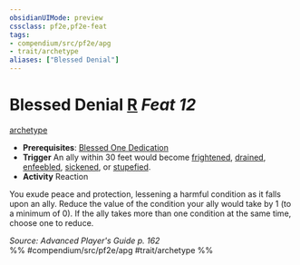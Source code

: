```yaml
---
obsidianUIMode: preview
cssclass: pf2e,pf2e-feat
tags:
- compendium/src/pf2e/apg
- trait/archetype
aliases: ["Blessed Denial"]
---
```

# Blessed Denial  [R](/rules/core-rulebook/chapter-9-playing-the-game.md#Actions "Reaction") *Feat 12*  
[archetype](/rules/traits/archetype.md)  

- **Prerequisites**: [Blessed One Dedication](/compendium/feats/blessed-one-dedication-apg.md)
- **Trigger** An ally within 30 feet would become [frightened](/rules/conditions.md#Frightened), [drained](/rules/conditions.md#Drained), [enfeebled](/rules/conditions.md#Enfeebled), [sickened](/rules/conditions.md#Sickened), or [stupefied](/rules/conditions.md#Stupefied).
- **Activity** Reaction

You exude peace and protection, lessening a harmful condition as it falls upon an ally. Reduce the value of the condition your ally would take by 1 (to a minimum of 0). If the ally takes more than one condition at the same time, choose one to reduce.

*Source: Advanced Player's Guide p. 162*  
%% #compendium/src/pf2e/apg #trait/archetype %%